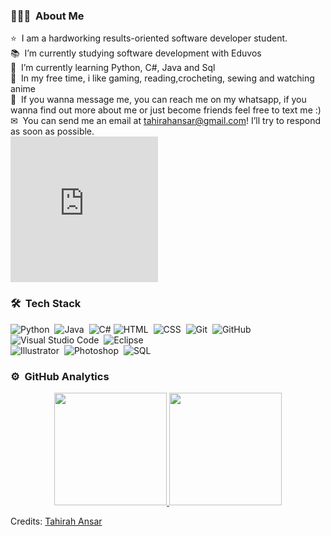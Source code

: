 <!-- ## 👋 &nbsp;Hey! I'm Tahirah -->
<h3 id="-about-me">👨🏻‍💻 &nbsp;About Me</h3>
<p>⭐ &nbsp;I am a hardworking results-oriented software developer student.<br>
📚 &nbsp;I’m currently studying software development with Eduvos<br>
🌱 &nbsp;I’m currently learning Python, C#, Java and Sql<br>
🦋 &nbsp;In my free time, i like gaming, reading,crocheting, sewing and watching anime<br>
📱 &nbsp;If you wanna message me, you can reach me on my whatsapp, if you wanna find out more about me or just become friends feel free to text me :)<br>
✉ &nbsp;You can send me an email at <a href="mailto:tahirahansar@gmail.com">tahirahansar@gmail.com</a>! I’ll try to respond as soon as possible.<br>
<iframe src="https://assets.pinterest.com/ext/embed.html?id=34621490881030898" height="233" width="236" frameborder="0" scrolling="no" ></iframe>
<h3 id="-tech-stack">🛠 &nbsp;Tech Stack</h3>
<p><img src="https://img.shields.io/badge/-Python-05122A?style=flat&amp;logo=python" alt="Python">&nbsp;
<img src="https://img.shields.io/badge/-Java-05122A?style=flat&amp;logo=Java&amp;logoColor=FFA518" alt="Java">&nbsp;
<img alt="C#" src="https://img.shields.io/badge/C%23-white?style=flat&logo=C&logoColor=white&logoSize=auto&color=purple&cacheSeconds=3600">
<img src="https://img.shields.io/badge/-HTML-05122A?style=flat&amp;logo=HTML5" alt="HTML">&nbsp;
<img src="https://img.shields.io/badge/-CSS-05122A?style=flat&amp;logo=CSS3&amp;logoColor=1572B6" alt="CSS">&nbsp;
<img src="https://img.shields.io/badge/-Git-05122A?style=flat&amp;logo=git" alt="Git">&nbsp;
<img src="https://img.shields.io/badge/-GitHub-05122A?style=flat&amp;logo=github" alt="GitHub">&nbsp;
<img src="https://img.shields.io/badge/-Visual%20Studio%20Code-05122A?style=flat&amp;logo=visual-studio-code&amp;logoColor=007ACC" alt="Visual Studio Code">&nbsp;
<img src="https://img.shields.io/badge/-Eclipse-05122A?style=flat&amp;logo=eclipse-ide&amp;logoColor=2C2255" alt="Eclipse"><br>
<img src="https://img.shields.io/badge/-Illustrator-05122A?style=flat&amp;logo=adobe-illustrator" alt="Illustrator">&nbsp;
<img src="https://img.shields.io/badge/-Photoshop-05122A?style=flat&amp;logo=adobe-photoshop" alt="Photoshop">&nbsp;
<img alt="SQL" src="https://img.shields.io/badge/mySql-white?style=flat&logo=mysql&logoColor=white&logoSize=auto&color=grey&cacheSeconds=3600">
<h3 id="-github-analytics">⚙ &nbsp;GitHub Analytics</h3>
<p align="center">
<a href="https://github.com/Tahirah-Rucaya-Ansar">
  <img height="180em" src="https://github-readme-stats-eight-theta.vercel.app/api?username=Tahirah-Rucaya-Ansar&amp;show_icons=true&amp;theme=algolia&amp;include_all_commits=true&amp;count_private=true">
  <img height="180em" src="https://github-readme-stats-eight-theta.vercel.app/api/top-langs/?username=Tahirah-Rucaya-Ansar&amp;layout=compact&amp;langs_count=8&amp;theme=algolia">
</a>
</p>

<p>Credits: <a href="https://github.com/Tahirah-Rucaya-Ansar">Tahirah Ansar</a></p>
